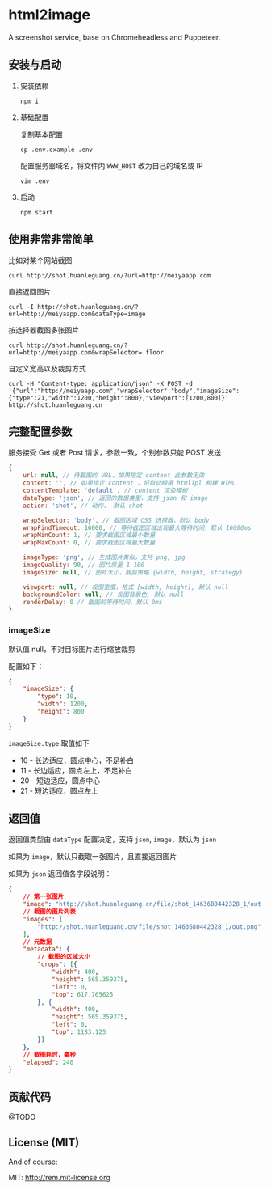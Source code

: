 # html2image

A screenshot service, base on Chromeheadless and Puppeteer.

## 安装与启动

1. 安装依赖

    ```
    npm i
    ```

2. 基础配置

    复制基本配置

    ```
    cp .env.example .env
    ```

    配置服务器域名，将文件内 `WWW_HOST` 改为自己的域名或 IP

    ```
    vim .env

    ```

3. 启动

    ```
    npm start
    ```


## 使用非常非常简单

比如对某个网站截图

```
curl http://shot.huanleguang.cn/?url=http://meiyaapp.com
```

直接返回图片

```
curl -I http://shot.huanleguang.cn/?url=http://meiyaapp.com&dataType=image
```

按选择器截图多张图片

```
curl http://shot.huanleguang.cn/?url=http://meiyaapp.com&wrapSelector=.floor
```

自定义宽高以及裁剪方式

```
curl -H "Content-type: application/json" -X POST -d '{"url":"http://meiyaapp.com","wrapSelector":"body","imageSize":{"type":21,"width":1200,"height":800},"viewport":[1200,800]}' http://shot.huanleguang.cn
```

## 完整配置参数

服务接受 Get 或者 Post 请求，参数一致，个别参数只能 POST 发送

```javascript
{
    url: null, // 待截图的 URL，如果指定 content 此参数无效
    content: '', // 如果指定 content ，将自动根据 htmlTpl 构建 HTML
    contentTemplate: 'default', // content 渲染模板
    dataType: 'json', // 返回的数据类型，支持 json 和 image
    action: 'shot', // 动作， 默认 shot

    wrapSelector: 'body', // 截图区域 CSS 选择器，默认 body
    wrapFindTimeout: 16000, // 等待截图区域出现最大等待时间，默认 16000ms
    wrapMinCount: 1, // 要求截图区域最小数量
    wrapMaxCount: 0, // 要求截图区域最大数量

    imageType: 'png', // 生成图片类似，支持 png, jpg
    imageQuality: 90, // 图片质量 1-100
    imageSize: null, // 图片大小，裁剪策略 {width, height, strategy}

    viewport: null, // 视图宽度，格式 [width, height], 默认 null
    backgroundColor: null, // 视图背景色, 默认 null
    renderDelay: 0 // 截图前等待时间，默认 0ms
}
```

### imageSize

默认值 null，不对目标图片进行缩放裁剪

配置如下：

```json
{
    "imageSize": {
        "type": 10,
        "width": 1200,
        "height": 800
    }
}
```

`imageSize.type` 取值如下

- 10 - 长边适应，圆点中心，不足补白
- 11 - 长边适应，圆点左上，不足补白
- 20 - 短边适应，圆点中心
- 21 - 短边适应，圆点左上


## 返回值

返回值类型由 `dataType` 配置决定，支持 `json`, `image`，默认为 `json`

如果为 `image`，默认只截取一张图片，且直接返回图片

如果为 `json` 返回值各字段说明：

```json
{
    // 第一张图片
    "image": "http://shot.huanleguang.cn/file/shot_1463680442328_1/out.png",
    // 截图的图片列表
    "images": [
        "http://shot.huanleguang.cn/file/shot_1463680442328_1/out.png", "http://shot.huanleguang.cn/file/shot_1463680442328_1/out-2.png"
    ],
    // 元数据
    "metadata": {
        // 截图的区域大小
        "crops": [{
            "width": 400,
            "height": 565.359375,
            "left": 0,
            "top": 617.765625
        }, {
            "width": 400,
            "height": 565.359375,
            "left": 0,
            "top": 1183.125
        }]
    },
    // 截图耗时，毫秒
    "elapsed": 240
}
```


## 贡献代码

@TODO


## License (MIT)

And of course:

MIT: http://rem.mit-license.org
